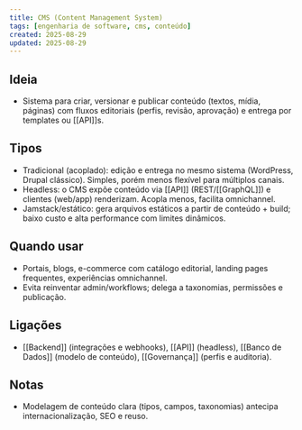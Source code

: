 ```yaml
---
title: CMS (Content Management System)
tags: [engenharia de software, cms, conteúdo]
created: 2025-08-29
updated: 2025-08-29
---
```


## Ideia
- Sistema para criar, versionar e publicar conteúdo (textos, mídia, páginas) com fluxos editoriais (perfis, revisão, aprovação) e entrega por templates ou [[API]]s.

## Tipos
- Tradicional (acoplado): edição e entrega no mesmo sistema (WordPress, Drupal clássico). Simples, porém menos flexível para múltiplos canais.
- Headless: o CMS expõe conteúdo via [[API]] (REST/[[GraphQL]]) e clientes (web/app) renderizam. Acopla menos, facilita omnichannel.
- Jamstack/estático: gera arquivos estáticos a partir de conteúdo + build; baixo custo e alta performance com limites dinâmicos.

## Quando usar
- Portais, blogs, e-commerce com catálogo editorial, landing pages frequentes, experiências omnichannel.
- Evita reinventar admin/workflows; delega a taxonomias, permissões e publicação.

## Ligações
- [[Backend]] (integrações e webhooks), [[API]] (headless), [[Banco de Dados]] (modelo de conteúdo), [[Governança]] (perfis e auditoria).

## Notas
- Modelagem de conteúdo clara (tipos, campos, taxonomias) antecipa internacionalização, SEO e reuso.

